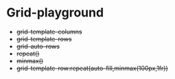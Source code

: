 # Grid-playground
* ~~grid-template-columns~~
* ~~grid-template-rows~~
* ~~grid-auto-rows~~
* ~~repeat()~~
* ~~minmax()~~
* ~~grid-template-row:repeat(auto-fill,minmax(100px,1fr))~~
